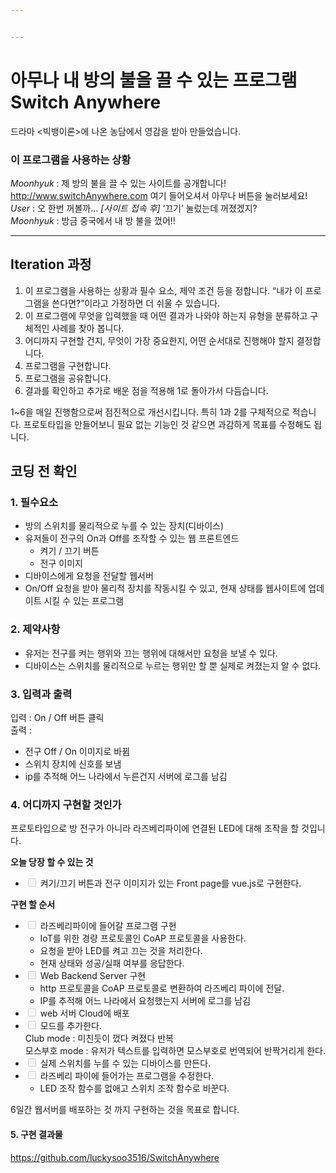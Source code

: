 ```yaml
---


---
```


<h1 id="아무나-내-방의-불을-끌-수-있는-프로그램-switch-anywhere">아무나 내 방의 불을 끌 수 있는 프로그램 Switch Anywhere</h1>
<p>드라마 &lt;빅뱅이론&gt;에 나온 농담에서 영감을 받아 만들었습니다.</p>
<h3 id="이-프로그램을-사용하는-상황">이 프로그램을 사용하는 상황</h3>
<p><em>Moonhyuk</em> : 제 방의 불을 끌 수 있는 사이트를 공개합니다! <a href="http://www.switchAnywhere.com">http://www.switchAnywhere.com</a> 여기 들어오셔서 아무나 버튼을 눌러보세요!<br>
<em>User</em> : 오 한번 꺼볼까… <em>[사이트 접속 후]</em> ‘끄기’ 눌렀는데 꺼졌겠지?<br>
<em>Moonhyuk</em> : 방금 중국에서 내 방 불을 껐어!!</p>
<hr>
<h2 id="iteration-과정">Iteration 과정</h2>
<ol>
<li>이  프로그램을  사용하는  상황과  필수  요소, 제약  조건  등을  정합니다. “내가  이  프로그램을  쓴다면?”이라고  가정하면  더  쉬울  수  있습니다.</li>
<li>이  프로그램에  무엇을  입력했을  때  어떤  결과가  나와야  하는지  유형을  분류하고  구체적인  사례를  찾아  봅니다.</li>
<li>어디까지  구현할  건지, 무엇이  가장  중요한지, 어떤  순서대로  진행해야  할지  결정합니다.</li>
<li>프로그램을  구현합니다.</li>
<li>프로그램을  공유합니다.</li>
<li>결과를  확인하고  추가로  배운  점을  적용해 1로  돌아가서  다듬습니다.</li>
</ol>
<p>1~6을  매일  진행함으로써  점진적으로  개선시킵니다. 특히 1과 2를 구체적으로 적습니다. 프로토타입을 만들어보니 필요 없는 기능인 것 같으면 과감하게 목표를 수정해도 됩니다.</p>
<h2 id="코딩-전-확인">코딩 전 확인</h2>
<h3 id="필수요소">1. 필수요소</h3>
<ul>
<li>방의 스위치를 물리적으로 누를 수 있는 장치(디바이스)</li>
<li>유저들이 전구의 On과 Off를 조작할 수 있는 웹 프론트엔드
<ul>
<li>켜기 / 끄기 버튼</li>
<li>전구 이미지</li>
</ul>
</li>
<li>디바이스에게 요청을 전달할 웹서버</li>
<li>On/Off 요청을 받아 물리적 장치를 작동시킬 수 있고, 현재 상태를 웹사이트에 업데이트 시킬 수 있는 프로그램</li>
</ul>
<h3 id="제약사항">2. 제약사항</h3>
<ul>
<li>유저는 전구를 켜는 행위와 끄는 행위에 대해서만 요청을 보낼 수 있다.</li>
<li>디바이스는 스위치를 물리적으로 누르는 행위만 할 뿐 실제로 켜졌는지 알 수 없다.</li>
</ul>
<h3 id="입력과-출력">3. 입력과 출력</h3>
<p>입력 : On / Off 버튼 클릭<br>
출력 :</p>
<ul>
<li>전구 Off / On 이미지로 바뀜</li>
<li>스위치 장치에 신호를 보냄</li>
<li>ip를 추적해 어느 나라에서 누른건지 서버에 로그를 남김</li>
</ul>
<h3 id="어디까지-구현할-것인가">4. 어디까지 구현할 것인가</h3>
<p>프로토타입으로 방 전구가 아니라 라즈베리파이에 연결된 LED에 대해 조작을 할 것입니다.</p>
<p><strong>오늘 당장 할 수 있는 것</strong></p>
<ul>
<li class="task-list-item"><input type="checkbox" class="task-list-item-checkbox" disabled=""> 켜기/끄기 버튼과 전구 이미지가 있는 Front page를 vue.js로 구현한다.</li>
</ul>
<p><strong>구현 할 순서</strong></p>
<ul>
<li class="task-list-item"><input type="checkbox" class="task-list-item-checkbox" disabled=""> 라즈베리파이에 들어갈 프로그램 구현
<ul>
<li>IoT를 위한 경량 프로토콜인 CoAP 프로토콜을 사용한다.</li>
<li>요청을 받아 LED를 켜고 끄는 것을 처리한다.</li>
<li>현재 상태와 성공/실패 여부를 응답한다.</li>
</ul>
</li>
<li class="task-list-item"><input type="checkbox" class="task-list-item-checkbox" disabled=""> Web Backend Server 구현
<ul>
<li>http 프로토콜을 CoAP 프로토콜로 변환하여 라즈베리 파이에 전달.</li>
<li>IP를 추적해 어느 나라에서 요청했는지 서버에 로그를 남김</li>
</ul>
</li>
<li class="task-list-item"><input type="checkbox" class="task-list-item-checkbox" disabled=""> web 서버 Cloud에 배포</li>
<li class="task-list-item"><input type="checkbox" class="task-list-item-checkbox" disabled=""> 모드를 추가한다.<br>
Club mode : 미친듯이 껐다 켜졌다 반복<br>
모스부호 mode : 유저가 텍스트를 입력하면 모스부호로 번역되어 반짝거리게 한다.</li>
<li class="task-list-item"><input type="checkbox" class="task-list-item-checkbox" disabled=""> 실제 스위치를 누를 수 있는 디바이스를 만든다.</li>
<li class="task-list-item"><input type="checkbox" class="task-list-item-checkbox" disabled=""> 라즈베리 파이에 들어가는 프로그램을 수정한다.
<ul>
<li>LED 조작 함수를 없애고 스위치 조작 함수로 바꾼다.</li>
</ul>
</li>
</ul>
<p>6일간 웹서버를 배포하는 것 까지 구현하는 것을 목표로 합니다.</p>
<h4 id="구현-결과물">5. 구현 결과물</h4>
<p><a href="https://github.com/luckysoo3516/SwitchAnywhere">https://github.com/luckysoo3516/SwitchAnywhere</a></p>

